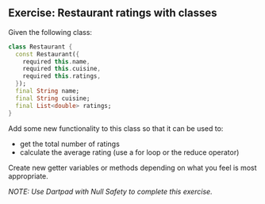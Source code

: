 ## Exercise: Restaurant ratings with classes

Given the following class:

```dart
class Restaurant {
  const Restaurant({
    required this.name,
    required this.cuisine,
    required this.ratings,
  });
  final String name;
  final String cuisine;
  final List<double> ratings;
}
```

Add some new functionality to this class so that it can be used to:

- get the total number of ratings
- calculate the average rating (use a for loop or the reduce operator)

Create new getter variables or methods depending on what you feel is most appropriate.

_NOTE: Use Dartpad with Null Safety to complete this exercise._